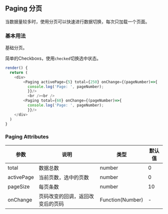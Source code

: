 ## Paging 分页

当数据量较多时，使用分页可以快速进行数据切换，每次只加载一个页面。

### 基本用法

基础分页。

<!--DemoStart--> 
简单的Checkboxs，使用`checked`切换选中状态。
```js
render() {
  return (
    <div>
        <Paging activePage={5} total={250} onChange={(pageNumber)=>{
          console.log('Page: ', pageNumber);
          }}/>
          <br /><br />
        <Paging total={60} onChange={(pageNumber)=>{
          console.log('Page: ', pageNumber);
          }}/>
    </div>
  )
}
```
<!--End-->

### Paging Attributes

| 参数 | 说明 | 类型 | 默认值 |
|------ |-------- |---------- |-------- |
| total | 数据总数 | number | 0 |
| activePage | 当前页数，选中的页数 | number | 0 |
| pageSize | 每页条数 | number | 10 |
| onChange | 页码改变的回调，返回改变后的页码 | Function(Number) | - |